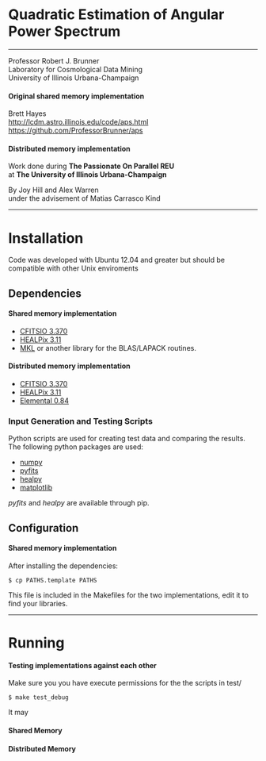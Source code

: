 # Quadratic Estimation of Angular Power Spectrum

* * *

Professor Robert J. Brunner  
Laboratory for Cosmological Data Mining  
University of Illinois Urbana-Champaign  

#### Original shared memory implementation
Brett Hayes  
http://lcdm.astro.illinois.edu/code/aps.html  
https://github.com/ProfessorBrunner/aps  

#### Distributed memory implementation
Work done during __The Passionate On Parallel REU__  
at __The University of Illinois Urbana-Champaign__  

By Joy Hill and Alex Warren  
under the advisement of Matias Carrasco Kind  

* * *

# Installation
Code was developed with Ubuntu 12.04 and greater
but should be compatible with other Unix enviroments

## Dependencies

#### Shared memory implementation

 * [CFITSIO 3.370](http://heasarc.gsfc.nasa.gov/fitsio/fitsio.html)
 * [HEALPix 3.11](http://healpix.jpl.nasa.gov/)
 * [MKL](https://software.intel.com/en-us/intel-mkl) or another library for the
BLAS/LAPACK routines.

#### Distributed memory implementation

 * [CFITSIO 3.370](http://heasarc.gsfc.nasa.gov/fitsio/fitsio.html)
 * [HEALPix 3.11](http://healpix.jpl.nasa.gov/)
 * [Elemental 0.84](http://libelemental.org/releases/0.84/index.html)

### Input Generation and Testing Scripts
Python scripts are used for creating test data and comparing the results.
The following python packages are used:
 * [numpy](http://www.numpy.org/)
 * [pyfits](http://www.stsci.edu/institute/software_hardware/pyfits)
 * [healpy](http://healpy.readthedocs.org/en/latest/)
 * [matplotlib](http://matplotlib.org/)


 _pyfits_ and _healpy_ are available through pip.

## Configuration
#### Shared memory implementation

After installing the dependencies:

    $ cp PATHS.template PATHS

This file is included in the Makefiles for the two implementations,
edit it to find your libraries.

* * *

# Running
#### Testing implementations against each other
Make sure you you have execute permissions for the the scripts in test/

    $ make test_debug

It may

#### Shared Memory

#### Distributed Memory
